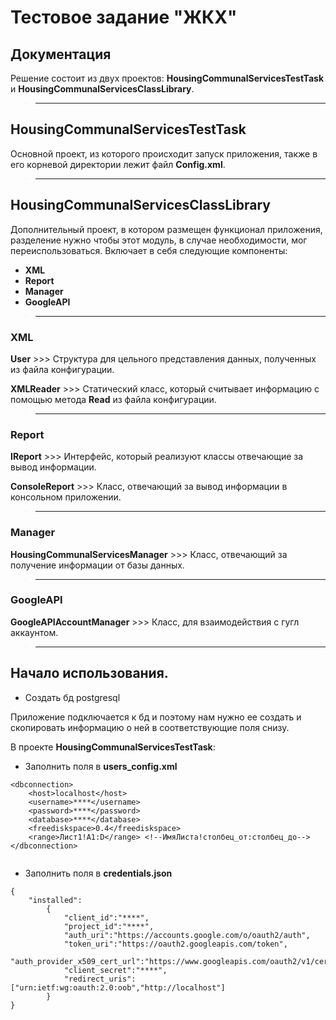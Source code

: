 # Тестовое задание "ЖКХ"

## Документация
Решение состоит из двух проектов: **HousingCommunalServicesTestTask** и **HousingCommunalServicesClassLibrary**.

>______________________________________________

## HousingCommunalServicesTestTask
Основной проект, из которого происходит запуск приложения, также в его корневой директории лежит файл **Config.xml**.

>______________________________________________

## HousingCommunalServicesClassLibrary
Дополнительный проект, в котором размещен функционал приложения, разделение нужно чтобы этот модуль, в случае необходимости, мог переиспользоваться.
Включает в себя следующие компоненты: 

* **XML**
* **Report**
* **Manager**
* **GoogleAPI**

>______________________________________________

### XML

**User** >>> Структура для цельного представления данных, полученных из файла конфигурации.

**XMLReader** >>> Статический класс, который считывает информацию с помощью метода **Read** из файла конфигурации.

>______________________________________________

### Report

**IReport** >>> Интерфейс, который реализуют классы отвечающие за вывод информации.

**ConsoleReport** >>> Класс, отвечающий за вывод информации в консольном приложении.

>______________________________________________

### Manager
**HousingCommunalServicesManager** >>> Класс, отвечающий за получение информации от базы данных.

>______________________________________________

### GoogleAPI
**GoogleAPIAccountManager** >>> Класс, для взаимодействия с гугл аккаунтом.

>______________________________________________

## Начало использования.

* Создать бд postgresql

Приложение подключается к бд и поэтому нам нужно ее создать и скопировать информацию о ней в соответствующие поля снизу.

В проекте **HousingCommunalServicesTestTask**:

* Заполнить поля в **users_config.xml**
```
<dbconnection>
    <host>localhost</host>
    <username>****</username>
    <password>****</password>
    <database>****</database>
    <freediskspace>0.4</freediskspace>
    <range>Лист1!A1:D</range> <!--ИмяЛиста!столбец_от:столбец_до-->
</dbconnection>
  
```

* Заполнить поля в **credentials.json**
```
{
	"installed":
		{
			"client_id":"****",
			"project_id":"****",
			"auth_uri":"https://accounts.google.com/o/oauth2/auth",
			"token_uri":"https://oauth2.googleapis.com/token",
			"auth_provider_x509_cert_url":"https://www.googleapis.com/oauth2/v1/certs",
			"client_secret":"****",
			"redirect_uris":["urn:ietf:wg:oauth:2.0:oob","http://localhost"]
		}
}

```
